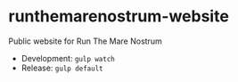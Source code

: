 # runthemarenostrum-website
Public website for Run The Mare Nostrum

- Development: `gulp watch`
- Release: `gulp default`
